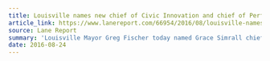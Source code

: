 ```yaml
---
title: Louisville names new chief of Civic Innovation and chief of Performance Improvement
article_link: https://www.lanereport.com/66954/2016/08/louisville-names-new-chief-of-civic-innovation-and-chief-of-performance-improvement/
source: Lane Report
summary: 'Louisville Mayor Greg Fischer today named Grace Simrall chief of Civic Innovation and Daro Mott chief of Performance Improvement.'
date: 2016-08-24
---
```

